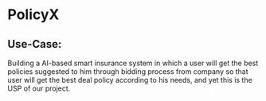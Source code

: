 # PolicyX

## Use-Case:

Building a AI-based smart insurance system in which a user will get the best policies suggested to him through bidding process from company so that user will get the best deal policy according to his needs, and yet this is the USP of our project.

